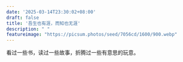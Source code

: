 ```yaml
---
date: '2025-03-14T23:30:02+08:00'
draft: false
title: '吾生也有涯，而知也无涯'
description: " "
featureimage: "https://picsum.photos/seed/7056cd/1600/900.webp"
---
```


看过一些书，读过一些故事，折腾过一些有意思的玩意。
